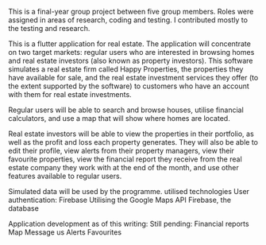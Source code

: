 This is a final-year group project between five group members. Roles were assigned in areas of research, coding and testing. I contributed mostly to the testing and research. 

This is a flutter application for real estate. The application will concentrate on two target markets: regular users who are interested in browsing homes and real estate investors (also known as property investors). This software simulates a real estate firm called Happy Properties, the properties they have available for sale, and the real estate investment services they offer (to the extent supported by the software) to customers who have an account with them for real estate investments.

Regular users will be able to search and browse houses, utilise financial calculators, and use a map that will show where homes are located.

Real estate investors will be able to view the properties in their portfolio, as well as the profit and loss each property generates. They will also be able to edit their profile, view alerts from their property managers, view their favourite properties, view the financial report they receive from the real estate company they work with at the end of the month, and use other features available to regular users.

Simulated data will be used by the programme. utilised technologies User authentication: Firebase Utilising the Google Maps API Firebase, the database

Application development as of this writing: Still pending: Financial reports Map Message us Alerts Favourites
